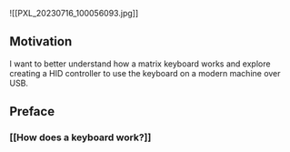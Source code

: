 ![[PXL_20230716_100056093.jpg]]

## Motivation

I want to better understand how a matrix keyboard works and explore creating a HID controller to use the keyboard on a modern machine over USB.

## Preface

### [[How does a keyboard work?]]
